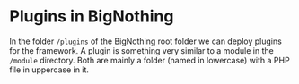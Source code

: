 Plugins in BigNothing
=====================

In the folder `/plugins` of the BigNothing root folder we can deploy plugins for the framework. A plugin is something very similar to a module in the `/module` directory. Both are mainly a folder (named in lowercase) with a PHP file in uppercase in it.  
